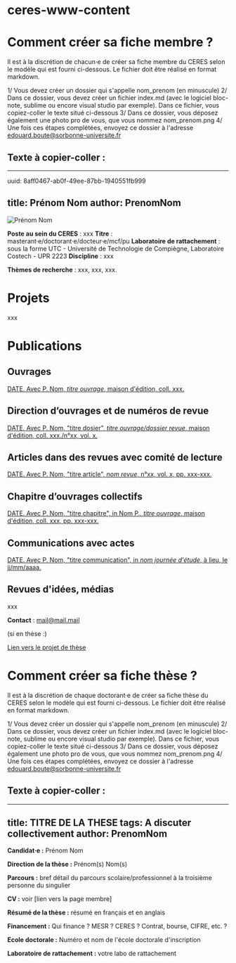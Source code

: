 # ceres-www-content

# Comment créer sa fiche membre ?
Il est à la discrétion de chacun·e de créer sa fiche membre du CERES selon le modèle qui est fourni ci-dessous. Le fichier doit être réalisé en format markdown. 

1/ Vous devez créer un dossier qui s'appelle nom_prenom (en minuscule) 
2/ Dans ce dossier, vous devez créer un fichier index.md (avec le logiciel bloc-note, sublime ou encore visual studio par exemple). Dans ce fichier, vous copiez-coller le texte situé ci-dessous
3/ Dans ce dossier, vous déposez également une photo pro de vous, que vous nommez nom_prenom.png
4/ Une fois ces étapes complétées, envoyez ce dossier à l'adresse edouard.boute@sorbonne-universite.fr

## Texte à copier-coller : 
---
uuid: 8aff0467-ab0f-49ee-87bb-1940551fb999

title: Prénom Nom
author: PrenomNom
---

![Prénom Nom](nom_prenom.png)

**Poste au sein du CERES** : xxx
**Titre** : masterant·e/doctorant·e/docteur·e/mcf/pu
**Laboratoire de rattachement** : sous la forme UTC - Université de Technologie de Compiègne, Laboratoire Costech - UPR 2223
**Discipline** : xxx

**Thèmes de recherche** : xxx, xxx, xxx.

# Projets #

xxx

# Publications #

## Ouvrages ##

[DATE. Avec P. Nom, *titre ouvrage*, maison d'édition, coll. xxx.](URL)

## Direction d’ouvrages et de numéros de revue ##

[DATE. Avec P. Nom, "titre dosier", *titre ouvrage/dossier revue*, maison d'édition, coll. xxx./n°xx, vol. x.](URL)

## Articles dans des revues avec comité de lecture ##

[DATE. Avec P. Nom, "titre article", *nom revue*, n°xx, vol. x, pp. xxx-xxx.](URL)

## Chapitre d’ouvrages collectifs ##

[DATE. Avec P. Nom, "titre chapitre", in Nom P., *titre ouvrage*, maison d'édition, coll. xxx, pp. xxx-xxx.](URL)

## Communications avec actes ##

[DATE. Avec P. Nom, "titre communication", in *nom journée d'étude*, à lieu, le jj/mm/aaaa.](URL)

## Revues d'idées, médias ##

xxx

**Contact** : mail@mail.mail

(si en thèse :)

[Lien vers le projet de thèse](URLajoutéeplustard)












# Comment créer sa fiche thèse ?
Il est à la discrétion de chaque doctorant·e de créer sa fiche thèse du CERES selon le modèle qui est fourni ci-dessous. Le fichier doit être réalisé en format markdown. 

1/ Vous devez créer un dossier qui s'appelle nom_prenom (en minuscule) 
2/ Dans ce dossier, vous devez créer un fichier index.md (avec le logiciel bloc-note, sublime ou encore visual studio par exemple). Dans ce fichier, vous copiez-coller le texte situé ci-dessous
3/ Dans ce dossier, vous déposez également une photo pro de vous, que vous nommez nom_prenom.png
4/ Une fois ces étapes complétées, envoyez ce dossier à l'adresse edouard.boute@sorbonne-universite.fr

## Texte à copier-coller : 


---
title: TITRE DE LA THESE
tags: A discuter collectivement
author: PrenomNom
---
**Candidat·e :** Prénom Nom

**Direction de la thèse :** Prénom(s) Nom(s)

**Parcours :** bref détail du parcours scolaire/professionnel à la troisième personne du singulier

**CV :** voir [lien vers la page membre]

**Résumé de la thèse :** résumé en français et en anglais

**Financement :** Qui finance ? MESR ? CERES ? Contrat, bourse, CIFRE, etc. ?

**Ecole doctorale :** Numéro et nom de l'école doctorale d'inscription

**Laboratoire de rattachement :** votre labo de rattachement